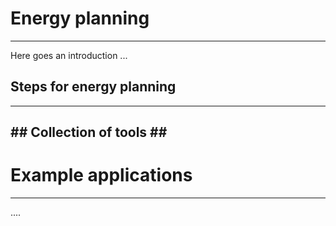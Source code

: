 # Energy planning #
-------------------

Here goes an introduction ... 

## Steps for energy planning ##
-------------------------------


## Collection of tools ##
-------------------------

# Example applications #
------------------------

.... 


